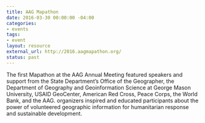 ```yaml
---
title: AAG Mapathon
date: 2016-03-30 00:00:00 -04:00
categories:
- events
tags:
- event
layout: resource
external_url: http://2016.aagmapathon.org/
status: past
---
```


The first Mapathon at the AAG Annual Meeting featured speakers and support from the State Department’s Office of the Geographer, the Department of Geography and Geoinformation Science at George Mason University, USAID GeoCenter, American Red Cross, Peace Corps, the World Bank, and the AAG. organizers inspired and educated participants about the power of volunteered geographic information for humanitarian response and sustainable development.


